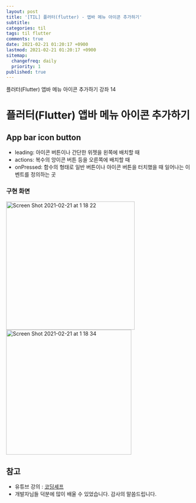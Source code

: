 ```yaml
---
layout: post
title: '[TIL] 플러터(flutter) - 앱바 메뉴 아이콘 추가하기'
subtitle: 
categories: til
tags: til flutter
comments: true
date: 2021-02-21 01:20:17 +0900
lastmod: 2021-02-21 01:20:17 +0900
sitemap:
  changefreq: daily
  priority: 1
published: true
---
```


플러터(Flutter) 앱바 메뉴 아이콘 추가하기 강좌 14<br />

# 플러터(Flutter) 앱바 메뉴 아이콘 추가하기

## App bar icon button

- leading: 아이콘 버튼이나 간단한 위젯을 왼쪽에 배치할 때
- actions: 복수의 앙이콘 버튼 등을 오른쪽에 배치할 때
- onPressed: 함수의 형태로 일반 버튼이나 아이콘 버튼을 터치했을 때 일어나는 이벤트를 정의하는 곳


### 구현 화면
<img width="348" alt="Screen Shot 2021-02-21 at 1 18 22" src="https://user-images.githubusercontent.com/59175609/108602038-3b06bd80-73e3-11eb-9943-986be51cbec7.png">
<img width="339" alt="Screen Shot 2021-02-21 at 1 18 34" src="https://user-images.githubusercontent.com/59175609/108602045-40640800-73e3-11eb-920e-306997967fa6.png">



## 참고
- 유튜브 강의 : [코딩셰프](https://www.youtube.com/channel/UC_2ge45JCuJH1z6VYt4iCgQ)
- 개발자님들 덕분에 많이 배울 수 있었습니다. 감사의 말씀드립니다.<br/>